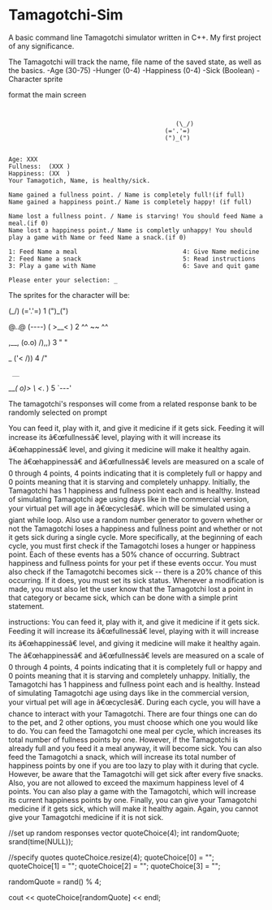 # Tamagotchi-Sim
A basic command line Tamagotchi simulator written in C++. My first project of any significance.

The Tamagotchi will track the name, file name 
of the saved state, as well as the basics.
-Age (30-75)
-Hunger (0-4)
-Happiness (0-4)
-Sick (Boolean)
-Character sprite

format the main screen
~~~~~~~~~~~~~~~~~~~~~~~~~~~~~~~~~~~~~~~~~~~~~~~~~~~~~~~~~~~~~~~~~~~~~~~~~~~~~~~~~~~~~~~~~~~~~~~~~~


											  (\_/)
										   (='.'=)  
										   (")_(")


Age: XXX
Fullness:  (XXX )
Happiness: (XX  )	
Your Tamagotich, Name, is healthy/sick.

Name gained a fullness point. / Name is completely full!(if full)
Name gained a happiness point./ Name is completely happy! (if full)

Name lost a fullness point. / Name is starving! You should feed Name a meal.(if 0)
Name lost a happiness point./ Name is completly unhappy! You should play a game with Name or feed Name a snack.(if 0)

1: Feed Name a meal								4: Give Name medicine
2: Feed Name a snack							5: Read instructions
3: Play a game with Name						6: Save and quit game

Please enter your selection: _
~~~~~~~~~~~~~~~~~~~~~~~~~~~~~~~~~~~~~~~~~~~~~~~~~~~~~~~~~~~~~~~~~~~~~~~~~~~~~~~~~~~~~~~~~~~~~~~~~~							   

The sprites for the character will be:

 (\_/)
(='.'=)  1
(")_(")


  @..@
 (----)
( >__< ) 2
^^ ~~ ^^

  ,__,
 (o.o)
 /),,) 3
  " "
  
  _
 ('<
 /))   4
 /"
  
     __
 ___( o)>
 \ <_. )   5
  `---'
  
  

  
The tamagotchi's responses will come from a related response bank to be randomly selected on prompt 
  
You can feed it, play with it, and give it medicine if it gets sick. Feeding it will increase its â€œfullnessâ€ level, playing with 
it will increase its â€œhappinessâ€ level, and giving it medicine will make it healthy again. The â€œhappinessâ€ and â€œfullnessâ€ levels 
are measured on a scale of 0 through 4 points, 4 points indicating that it is completely full or happy and 0 points meaning that 
it is starving and completely unhappy. Initially, the Tamagotchi has 1 happiness and fullness point each and is healthy.
Instead of simulating Tamagotchi age using days like in the commercial version, your virtual pet will age in â€œcyclesâ€. which will 
be simulated using a giant while loop. Also use a random number generator to govern
whether or not the Tamagotchi loses a happiness and fullness point and whether or not it gets sick during a single cycle. 
More specifically, at the beginning of each cycle, you must first check if the Tamagotchi loses a hunger or happiness point. Each 
of these events has a 50% chance of occurring. Subtract happiness and fullness points for your pet if these events occur. You must 
also check if the Tamagotchi becomes sick -- there is a 20% chance of this occurring. If it does, you must set its sick status. 
Whenever a modification is made, you must also let the user know that the Tamagotchi lost a point in that category or became sick, 
which can be done with a simple print statement.

instructions:
You can feed it, play with it, and give it medicine if it gets sick. Feeding it will increase its â€œfullnessâ€ level, playing with 
it will increase its â€œhappinessâ€ level, and giving it medicine will make it healthy again. The â€œhappinessâ€ and â€œfullnessâ€ levels 
are measured on a scale of 0 through 4 points, 4 points indicating that it is completely full or happy and 0 points meaning that 
it is starving and completely unhappy. Initially, the Tamagotchi has 1 happiness and fullness point each and is healthy.
Instead of simulating Tamagotchi age using days like in the commercial version, your virtual pet will age in â€œcyclesâ€. 
During each cycle, you will have a chance to interact with your Tamagotchi. There are four things one can do to the 
pet, and 2 other options, you must choose which one you would like to do.
You can feed the Tamagotchi one meal per cycle, which increases its total number of fullness points by one. However, if the Tamagotchi 
is already full and you feed it a meal anyway, it will become sick.
You can also feed the Tamagotchi a snack, which will increase its total number of happiness points by one if you are too lazy to play 
with it during that cycle. However, be aware that the Tamagotchi will get sick after every five snacks. Also, you are not allowed to 
exceed the maximum happiness level of 4 points.
You can also play a game with the Tamagotchi, which will increase its current happiness points by one.
Finally, you can give your Tamagotchi medicine if it gets sick, which will make it healthy again. Again, you cannot give your Tamagotchi medicine if it is not sick.



//set up random responses
vector <string> quoteChoice(4);
int randomQuote;
srand(time(NULL));

//specify quotes
quoteChoice.resize(4);
quoteChoice[0] = "";
quoteChoice[1] = "";
quoteChoice[2] = "";
quoteChoice[3] = "";

randomQuote = rand() % 4;

cout << quoteChoice[randomQuote] << endl;
